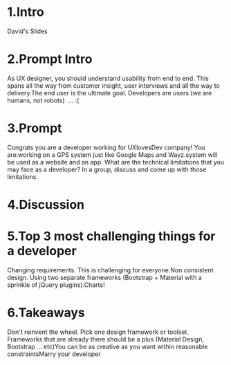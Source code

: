 # 1.Intro
David's Slides
# 2.Prompt Intro
As UX designer, you should understand usability from end to end. This spans all the way from customer insight, user interviews and all the way to delivery.The end user is the ultimate goal. Developers are users (we are humans, not robots)  ... :(
# 3.Prompt
Congrats you are a developer working for UXlovesDev company! You are:working on a GPS system just like Google Maps and Wayz.system will be used as a website and an app. What are the technical limitations that you may face as a developer? In a group, discuss and come up with those limitations.
# 4.Discussion
# 5.Top 3 most challenging things for a developer
Changing requirements. This is challenging for everyone.Non consistent design. Using two separate frameworks (Bootstrap + Material with a sprinkle of jQuery plugins).Charts!
# 6.Takeaways
Don't reinvent the wheel. Pick one design framework or toolset. Frameworks that are already there should be a plus (Material Design, Bootstrap ... etc)You can be as creative as you want within reasonable constraintsMarry your developer
